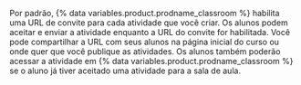 Por padrão, {% data variables.product.prodname_classroom %} habilita uma URL de convite para cada atividade que você criar. Os alunos podem aceitar e enviar a atividade enquanto a URL do convite for habilitada. Você pode compartilhar a URL com seus alunos na página inicial do curso ou onde quer que você publique as atividades. Os alunos também poderão acessar a atividade em {% data variables.product.prodname_classroom %} se o aluno já tiver aceitado uma atividade para a sala de aula.
